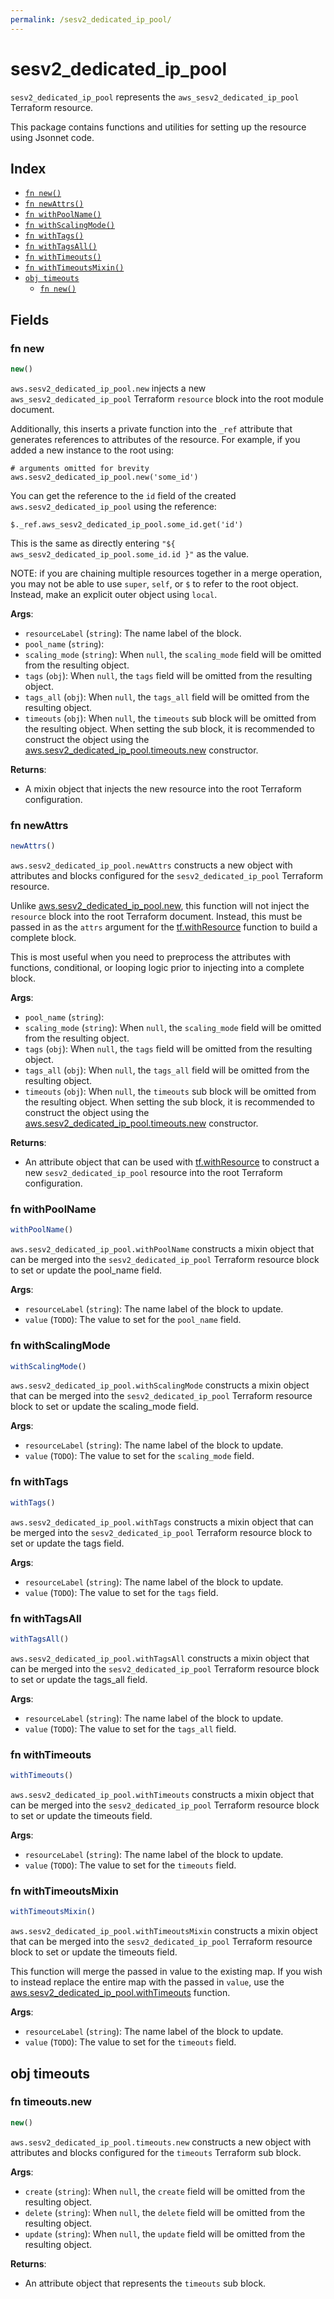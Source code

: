 ```yaml
---
permalink: /sesv2_dedicated_ip_pool/
---
```


# sesv2_dedicated_ip_pool

`sesv2_dedicated_ip_pool` represents the `aws_sesv2_dedicated_ip_pool` Terraform resource.



This package contains functions and utilities for setting up the resource using Jsonnet code.


## Index

* [`fn new()`](#fn-new)
* [`fn newAttrs()`](#fn-newattrs)
* [`fn withPoolName()`](#fn-withpoolname)
* [`fn withScalingMode()`](#fn-withscalingmode)
* [`fn withTags()`](#fn-withtags)
* [`fn withTagsAll()`](#fn-withtagsall)
* [`fn withTimeouts()`](#fn-withtimeouts)
* [`fn withTimeoutsMixin()`](#fn-withtimeoutsmixin)
* [`obj timeouts`](#obj-timeouts)
  * [`fn new()`](#fn-timeoutsnew)

## Fields

### fn new

```ts
new()
```


`aws.sesv2_dedicated_ip_pool.new` injects a new `aws_sesv2_dedicated_ip_pool` Terraform `resource`
block into the root module document.

Additionally, this inserts a private function into the `_ref` attribute that generates references to attributes of the
resource. For example, if you added a new instance to the root using:

    # arguments omitted for brevity
    aws.sesv2_dedicated_ip_pool.new('some_id')

You can get the reference to the `id` field of the created `aws.sesv2_dedicated_ip_pool` using the reference:

    $._ref.aws_sesv2_dedicated_ip_pool.some_id.get('id')

This is the same as directly entering `"${ aws_sesv2_dedicated_ip_pool.some_id.id }"` as the value.

NOTE: if you are chaining multiple resources together in a merge operation, you may not be able to use `super`, `self`,
or `$` to refer to the root object. Instead, make an explicit outer object using `local`.

**Args**:
  - `resourceLabel` (`string`): The name label of the block.
  - `pool_name` (`string`): 
  - `scaling_mode` (`string`):  When `null`, the `scaling_mode` field will be omitted from the resulting object.
  - `tags` (`obj`):  When `null`, the `tags` field will be omitted from the resulting object.
  - `tags_all` (`obj`):  When `null`, the `tags_all` field will be omitted from the resulting object.
  - `timeouts` (`obj`):  When `null`, the `timeouts` sub block will be omitted from the resulting object. When setting the sub block, it is recommended to construct the object using the [aws.sesv2_dedicated_ip_pool.timeouts.new](#fn-sesv2dedicatedippooltimeoutsnew) constructor.

**Returns**:
- A mixin object that injects the new resource into the root Terraform configuration.


### fn newAttrs

```ts
newAttrs()
```


`aws.sesv2_dedicated_ip_pool.newAttrs` constructs a new object with attributes and blocks configured for the `sesv2_dedicated_ip_pool`
Terraform resource.

Unlike [aws.sesv2_dedicated_ip_pool.new](#fn-sesv2dedicatedippoolnew), this function will not inject the `resource`
block into the root Terraform document. Instead, this must be passed in as the `attrs` argument for the
[tf.withResource](https://github.com/tf-libsonnet/core/tree/main/docs#fn-withresource) function to build a complete block.

This is most useful when you need to preprocess the attributes with functions, conditional, or looping logic prior to
injecting into a complete block.

**Args**:
  - `pool_name` (`string`): 
  - `scaling_mode` (`string`):  When `null`, the `scaling_mode` field will be omitted from the resulting object.
  - `tags` (`obj`):  When `null`, the `tags` field will be omitted from the resulting object.
  - `tags_all` (`obj`):  When `null`, the `tags_all` field will be omitted from the resulting object.
  - `timeouts` (`obj`):  When `null`, the `timeouts` sub block will be omitted from the resulting object. When setting the sub block, it is recommended to construct the object using the [aws.sesv2_dedicated_ip_pool.timeouts.new](#fn-sesv2dedicatedippooltimeoutsnew) constructor.

**Returns**:
  - An attribute object that can be used with [tf.withResource](https://github.com/tf-libsonnet/core/tree/main/docs#fn-withresource) to construct a new `sesv2_dedicated_ip_pool` resource into the root Terraform configuration.


### fn withPoolName

```ts
withPoolName()
```

`aws.sesv2_dedicated_ip_pool.withPoolName` constructs a mixin object that can be merged into the `sesv2_dedicated_ip_pool`
Terraform resource block to set or update the pool_name field.



**Args**:
  - `resourceLabel` (`string`): The name label of the block to update.
  - `value` (`TODO`): The value to set for the `pool_name` field.


### fn withScalingMode

```ts
withScalingMode()
```

`aws.sesv2_dedicated_ip_pool.withScalingMode` constructs a mixin object that can be merged into the `sesv2_dedicated_ip_pool`
Terraform resource block to set or update the scaling_mode field.



**Args**:
  - `resourceLabel` (`string`): The name label of the block to update.
  - `value` (`TODO`): The value to set for the `scaling_mode` field.


### fn withTags

```ts
withTags()
```

`aws.sesv2_dedicated_ip_pool.withTags` constructs a mixin object that can be merged into the `sesv2_dedicated_ip_pool`
Terraform resource block to set or update the tags field.



**Args**:
  - `resourceLabel` (`string`): The name label of the block to update.
  - `value` (`TODO`): The value to set for the `tags` field.


### fn withTagsAll

```ts
withTagsAll()
```

`aws.sesv2_dedicated_ip_pool.withTagsAll` constructs a mixin object that can be merged into the `sesv2_dedicated_ip_pool`
Terraform resource block to set or update the tags_all field.



**Args**:
  - `resourceLabel` (`string`): The name label of the block to update.
  - `value` (`TODO`): The value to set for the `tags_all` field.


### fn withTimeouts

```ts
withTimeouts()
```

`aws.sesv2_dedicated_ip_pool.withTimeouts` constructs a mixin object that can be merged into the `sesv2_dedicated_ip_pool`
Terraform resource block to set or update the timeouts field.



**Args**:
  - `resourceLabel` (`string`): The name label of the block to update.
  - `value` (`TODO`): The value to set for the `timeouts` field.


### fn withTimeoutsMixin

```ts
withTimeoutsMixin()
```

`aws.sesv2_dedicated_ip_pool.withTimeoutsMixin` constructs a mixin object that can be merged into the `sesv2_dedicated_ip_pool`
Terraform resource block to set or update the timeouts field.

This function will merge the passed in value to the existing map. If you wish
to instead replace the entire map with the passed in `value`, use the [aws.sesv2_dedicated_ip_pool.withTimeouts](TODO)
function.


**Args**:
  - `resourceLabel` (`string`): The name label of the block to update.
  - `value` (`TODO`): The value to set for the `timeouts` field.


## obj timeouts



### fn timeouts.new

```ts
new()
```


`aws.sesv2_dedicated_ip_pool.timeouts.new` constructs a new object with attributes and blocks configured for the `timeouts`
Terraform sub block.



**Args**:
  - `create` (`string`):  When `null`, the `create` field will be omitted from the resulting object.
  - `delete` (`string`):  When `null`, the `delete` field will be omitted from the resulting object.
  - `update` (`string`):  When `null`, the `update` field will be omitted from the resulting object.

**Returns**:
  - An attribute object that represents the `timeouts` sub block.

